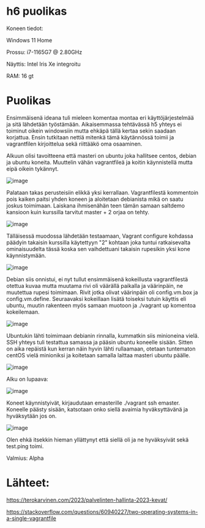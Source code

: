 # h6 puolikas

Koneen tiedot:

Windows 11 Home

Prossu: i7-1165G7 @ 2.80GHz

Näyttis: Intel Iris Xe integroitu

RAM: 16 gt

# Puolikas

Ensimmäisenä ideana tuli mieleen komentaa montaa eri käyttöjärjestelmää ja sitä lähdetään työstämään. Aikaisemmassa tehtävässä h5 yhteys ei toiminut oikein windowsiin mutta ehkäpä tällä kertaa sekin saadaan korjattua. Ensin tutkitaan nettiä mitenkä tämä käytännössä toimii ja vagrantfilen kirjoittelua sekä riittääkö oma osaaminen.

Alkuun olisi tavoitteena että masteri on ubuntu joka hallitsee centos, debian ja ubuntu koneita. Muuttelin vähän vagrantfileä ja koitin käynnistellä mutta eipä oikein tykännyt.

![image](https://user-images.githubusercontent.com/129611461/236854571-5fbc023d-3a90-4402-9b6f-8546b1c3649e.png)

Palataan takas perusteisiin elikkä yksi kerrallaan. Vagrantfilestä kommentoin pois kaiken paitsi yhden koneen ja aloitetaan debianista mikä on saatu joskus toimimaan. Laiskana ihmisenähän teen tämän samaan saltdemo kansioon kuin kurssilla tarvitut master + 2 orjaa on tehty.

![image](https://github.com/aexceed/eemelintehtavat/assets/129611461/33950e9b-12f5-4076-adab-2ab8a452e495)

Tälläisessä muodossa lähdetään testaamaan, Vagrant configure kohdassa päädyin takaisin kurssilla käytettyyn "2" kohtaan joka tuntui ratkaisevalta ominaisuudelta tässä koska sen vaihdettuani takaisin rupesikin yksi kone käynnistymään.

![image](https://github.com/aexceed/eemelintehtavat/assets/129611461/4a5f7cd9-3910-409f-a753-e40306a8c1ed)

Debian siis onnistui, ei nyt tullut ensimmäisenä kokeillusta vagrantfilestä otettua kuvaa mutta muutama rivi oli väärällä paikalla ja väärinpäin, ne muutettua rupesi toimimaan. Rivit jotka olivat väärinpäin oli config.vm.box ja config.vm.define. Seuraavaksi kokeillaan lisätä toiseksi tutuin käyttis eli ubuntu, muutin rakenteen myös samaan muotoon ja ./vagrant up komentoa kokeilemaan.

![image](https://github.com/aexceed/eemelintehtavat/assets/129611461/3c56d450-b539-4bca-838c-468ebf638f70)

Ubuntukin lähti toimimaan debianin rinnalla, kummatkin siis minioneina vielä. SSH yhteys tuli testattua samassa ja pääsin ubuntu koneelle sisään. Sitten on aika repäistä kun kerran näin hyvin lähti rullaamaan, otetaan tuntematon centOS vielä minioniksi ja koitetaan samalla laittaa masteri ubuntu päälle.

![image](https://github.com/aexceed/eemelintehtavat/assets/129611461/cc803fd7-1184-4e04-b105-15d5e8acc6ba)

Alku on lupaava:

![image](https://github.com/aexceed/eemelintehtavat/assets/129611461/3989a0e2-8cb4-4d87-bc69-a5b4382ca2ad)

Koneet käynnistyivät, kirjaudutaan emasterille ./vagrant ssh emaster. Koneelle päästy sisään, katsotaan onko siellä avaimia hyväksyttävänä ja hyväksytään jos on.

![image](https://github.com/aexceed/eemelintehtavat/assets/129611461/b279886c-51e3-4750-ac81-d605b45801ff)

Olen ehkä itsekkin hieman yllättynyt että siellä oli ja ne hyväksyivät sekä test.ping toimi.

Valmius: Alpha

# Lähteet:

https://terokarvinen.com/2023/palvelinten-hallinta-2023-kevat/

https://stackoverflow.com/questions/60940227/two-operating-systems-in-a-single-vagrantfile
